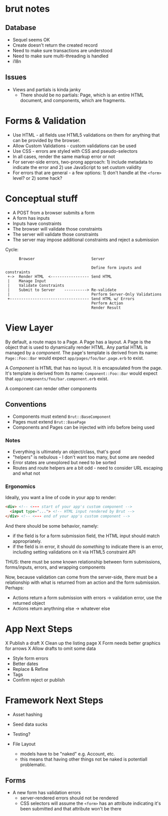 # brut notes

## Database

* Sequel seems OK
* Create doesn't return the created record
* Need to make sure transactions are understood
* Need to make sure multi-threading is handled
* i18n

## Issues

* Views and partials is kinda janky
  - There should be no partials: Page, which is an entire HTML document, and components, which are fragments.

# Forms & Validation

* Use HTML - all fields use HTML5 validations on them for anything that can be provided by the browser.
* Allow Custom Validations - custom validations can be used
* Use CSS - errors are styled with CSS and pseudo-selectors
* In all cases, render the same markup error or not
* For server-side errors, two-prong approach: 1) include metadata to indicate the error and 2) use JavaScript to set custom
validity
* For errors that are general - a few options: 1) don't handle at the `<form>` level?  or 2) some hack?



# Conceptual stuff

* A POST from a browser submits a form
* A form has inputs
* Inputs have constraints
* The browser will validate those constraints
* The server will validate those constraints
* The server may impose additional constraints and reject a submission

Cycle:

```
      Browser                         Server

                                      Define form inputs and constraints
 +->  Render HTML  <----------------- Send HTML
 |    Manage Input
 |    Validate Constraints
 |    Submit to Server    ----------> Re-validate
 |                                    Perform Server-Only Validations
 +----------------------------------- Send HTML w/ Errors
                                      Perform Action
                                      Render Result

```


# View Layer

By default, a route maps to a Page.  A Page has a layout.  A Page is the object that is used to dynamically render HTML.  Any
partial HTML is managed by a *component*. The page's template is derived from its name: `Page::Foo::Bar` would expect
`app/pages/foo/bar.page.erb` to exist.

A *Component* is HTML that has no layout.  It is encapsulated from the page. It's template is derived from its name:
`Component::Foo::Bar` would expect that `app/components/foo/bar.component.erb` exist.

A component can render other components

## Conventions

* Components must extend `Brut::BaseComponent`
* Pages must extend `Brut::BasePage`
* Components and Pages can be injected with info before being used

### Notes

* Everything is ultimately an object/class, that's good
* "helpers" is nebulous - I don't want too many, but some are needed
* Error states are unexplored but need to be sorted
* Routes and route helpers are a bit odd - need to consider URL escaping and what not

### Ergonomics

Ideally, you want a line of code in your app to render:

```html
<div> <!-- <--- start of your app's custom component -->
  <input type="..."> <!-- HTML input rendered by Brut -->
</div> <!-- <--- end of your app's custom component -->
```

And there should be some behavior, namely:

* if the field is for a form submission field, the HTML input should match
  appropriately.
* if the field is in error, it should do *something* to indicate there is an error,
  including setting validations on it via HTML5 constraint API

THUS: there must be some known relationship between form submissions, forms/inputs, errors, and wrapping components

Now, because validation can come from the server-side, there must be a relationship with what is returned from an action and the
form submission.  Perhaps:

- Actions return a form submission with errors -> validation error, use the returned object
- Actions return anythning else -> whatever else

# App Next Steps

X Publish a draft
X Clean up the listing page
X Form needs better graphics for arrows
X Allow drafts to omit some data
* Style form errors
* Better dates
* Replace & Refine
* Tags
* Confirm reject or publish

# Framework Next Steps

* Asset hashing
* Seed data sucks
* Testing?

* File Layout
  - models have to be "naked" e.g. Account, etc.
  - this means that having other things not be naked is potentiall problematic.


## Forms

* A new form has validation errors
  - server-rendered errors should not be rendered
  - CSS selectors will assume the `<form>` has an attribute indicating it's been submitted
    and that attribute won't be there
